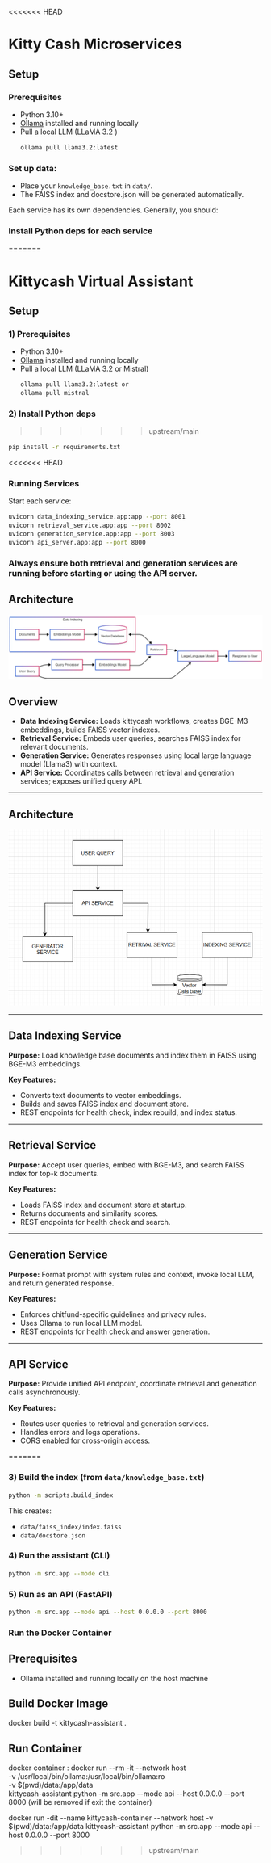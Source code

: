 <<<<<<< HEAD
# Kitty Cash Microservices

## Setup

### Prerequisites
- Python 3.10+
- [Ollama](https://ollama.com/) installed and running locally
- Pull a local LLM (LLaMA 3.2 )
  ```bash
  ollama pull llama3.2:latest 
  ```


### Set up data:
- Place your `knowledge_base.txt` in `data/`.
- The FAISS index and docstore.json will be generated automatically.

Each service has its own dependencies. Generally, you should:

### Install Python deps for each service
=======
# Kittycash Virtual Assistant


## Setup

### 1) Prerequisites
- Python 3.10+
- [Ollama](https://ollama.com/) installed and running locally
- Pull a local LLM (LLaMA 3.2 or Mistral)
  ```bash
  ollama pull llama3.2:latest or 
  ollama pull mistral  
  ```

### 2) Install Python deps
>>>>>>> upstream/main
```bash
pip install -r requirements.txt
```

<<<<<<< HEAD
### Running Services

Start each service:
```bash
uvicorn data_indexing_service.app:app --port 8001
uvicorn retrieval_service.app:app --port 8002
uvicorn generation_service.app:app --port 8003
uvicorn api_server.app:app --port 8000
```

### Always ensure both retrieval and generation services are running before starting or using the API server.


## Architecture

![alt text](images/1_n6sn9S_gXhvIXC8vSCz8zw.webp)

## Overview
- **Data Indexing Service:** Loads kittycash workflows, creates BGE-M3 embeddings, builds FAISS vector indexes.
- **Retrieval Service:** Embeds user queries, searches FAISS index for relevant documents.
- **Generation Service:** Generates responses using local large language model (Llama3) with context.
- **API Service:** Coordinates calls between retrieval and generation services; exposes unified query API.

---

## Architecture
![KC](images/image.png)

---

## Data Indexing Service

**Purpose:** Load knowledge base documents and index them in FAISS using BGE-M3 embeddings.

**Key Features:**
- Converts text documents to vector embeddings.
- Builds and saves FAISS index and document store.
- REST endpoints for health check, index rebuild, and index status.

---

## Retrieval Service

**Purpose:** Accept user queries, embed with BGE-M3, and search FAISS index for top-k documents.

**Key Features:**
- Loads FAISS index and document store at startup.
- Returns documents and similarity scores.
- REST endpoints for health check and search.

---

## Generation Service

**Purpose:** Format prompt with system rules and context, invoke local LLM, and return generated response.

**Key Features:**
- Enforces chitfund-specific guidelines and privacy rules.
- Uses Ollama to run local LLM model.
- REST endpoints for health check and answer generation.

---

## API  Service

**Purpose:** Provide unified API endpoint, coordinate retrieval and generation calls asynchronously.

**Key Features:**
- Routes user queries to retrieval and generation services.
- Handles errors and logs operations.
- CORS enabled for cross-origin access.

=======
### 3) Build the index (from `data/knowledge_base.txt`)
```bash
python -m scripts.build_index
```
This creates:
- `data/faiss_index/index.faiss`
- `data/docstore.json`

### 4) Run the assistant (CLI)
```bash
python -m src.app --mode cli
```

### 5) Run as an API (FastAPI)
```bash
python -m src.app --mode api --host 0.0.0.0 --port 8000
```

### Run the Docker Container

## Prerequisites
- Ollama installed and running locally on the host machine


## Build Docker Image
docker build -t kittycash-assistant .

## Run Container
docker container : docker run --rm -it --network host \
  -v /usr/local/bin/ollama:/usr/local/bin/ollama:ro \
  -v $(pwd)/data:/app/data \
  kittycash-assistant python -m src.app --mode api --host 0.0.0.0 --port 8000     (will be removed if exit the container)

docker run -dit --name kittycash-container --network host -v $(pwd)/data:/app/data kittycash-assistant python -m src.app --mode api --host 0.0.0.0 --port 8000
>>>>>>> upstream/main
